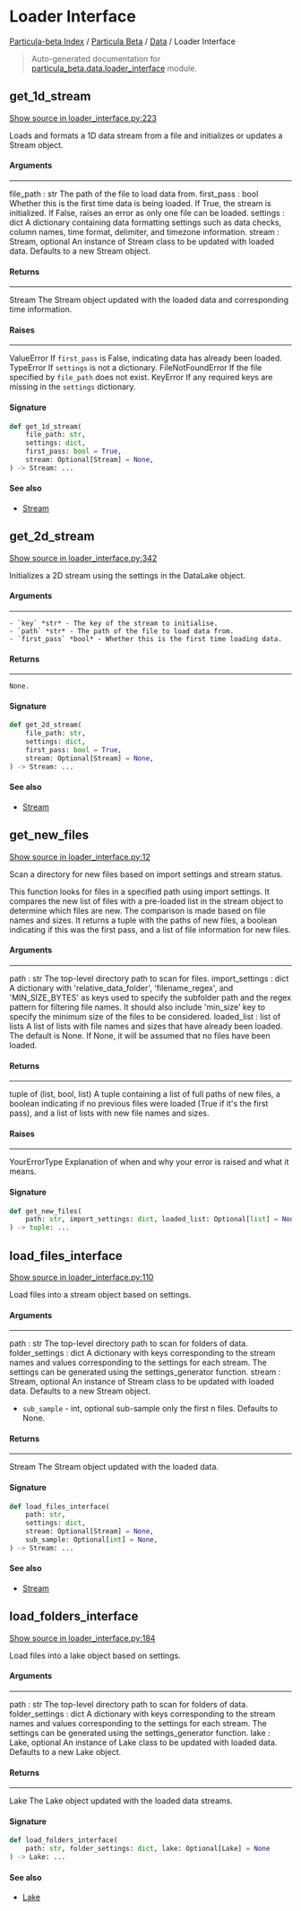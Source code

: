 # Loader Interface

[Particula-beta Index](../../README.md#particula-beta-index) / [Particula Beta](../index.md#particula-beta) / [Data](./index.md#data) / Loader Interface

> Auto-generated documentation for [particula_beta.data.loader_interface](https://github.com/uncscode/particula-beta/blob/main/particula_beta/data/loader_interface.py) module.

## get_1d_stream

[Show source in loader_interface.py:223](https://github.com/uncscode/particula-beta/blob/main/particula_beta/data/loader_interface.py#L223)

Loads and formats a 1D data stream from a file and initializes or updates
a Stream object.

#### Arguments

----------
file_path : str
    The path of the file to load data from.
first_pass : bool
    Whether this is the first time data is being loaded. If True, the
    stream is initialized.
    If False, raises an error as only one file can be loaded.
settings : dict
    A dictionary containing data formatting settings such as data checks,
    column names,
    time format, delimiter, and timezone information.
stream : Stream, optional
    An instance of Stream class to be updated with loaded data. Defaults
    to a new Stream object.

#### Returns

-------
Stream
    The Stream object updated with the loaded data and corresponding time
    information.

#### Raises

------
ValueError
    If `first_pass` is False, indicating data has already been loaded.
TypeError
    If `settings` is not a dictionary.
FileNotFoundError
    If the file specified by `file_path` does not exist.
KeyError
    If any required keys are missing in the `settings` dictionary.

#### Signature

```python
def get_1d_stream(
    file_path: str,
    settings: dict,
    first_pass: bool = True,
    stream: Optional[Stream] = None,
) -> Stream: ...
```

#### See also

- [Stream](./stream.md#stream)



## get_2d_stream

[Show source in loader_interface.py:342](https://github.com/uncscode/particula-beta/blob/main/particula_beta/data/loader_interface.py#L342)

Initializes a 2D stream using the settings in the DataLake object.

#### Arguments

----------
    - `key` *str* - The key of the stream to initialise.
    - `path` *str* - The path of the file to load data from.
    - `first_pass` *bool* - Whether this is the first time loading data.

#### Returns

----------
    None.

#### Signature

```python
def get_2d_stream(
    file_path: str,
    settings: dict,
    first_pass: bool = True,
    stream: Optional[Stream] = None,
) -> Stream: ...
```

#### See also

- [Stream](./stream.md#stream)



## get_new_files

[Show source in loader_interface.py:12](https://github.com/uncscode/particula-beta/blob/main/particula_beta/data/loader_interface.py#L12)

Scan a directory for new files based on import settings and stream status.

This function looks for files in a specified path using import settings.
It compares the new list of files with a pre-loaded list in the stream
object to determine which files are new. The comparison is made based on
file names and sizes. It returns a tuple with the paths of new files, a
boolean indicating if this was the first pass, and a list of file
information for new files.

#### Arguments

----------
path : str
    The top-level directory path to scan for files.
import_settings : dict
    A dictionary with 'relative_data_folder', 'filename_regex',
    and 'MIN_SIZE_BYTES' as keys
    used to specify the subfolder path and the regex pattern for filtering
    file names. It should also include 'min_size' key to specify the
    minimum size of the files to be considered.
loaded_list : list of lists
    A list of lists with file names and sizes that have already been
    loaded. The default is None. If None, it will be assumed that no
    files have been loaded.

#### Returns

-------
tuple of (list, bool, list)
    A tuple containing a list of full paths of new files, a boolean
    indicating if no previous files were loaded (True if it's the first
    pass), and a list of lists with new file names and sizes.

#### Raises

------
YourErrorType
    Explanation of when and why your error is raised and what it means.

#### Signature

```python
def get_new_files(
    path: str, import_settings: dict, loaded_list: Optional[list] = None
) -> tuple: ...
```



## load_files_interface

[Show source in loader_interface.py:110](https://github.com/uncscode/particula-beta/blob/main/particula_beta/data/loader_interface.py#L110)

Load files into a stream object based on settings.

#### Arguments

----------
path : str
    The top-level directory path to scan for folders of data.
folder_settings : dict
    A dictionary with keys corresponding to the stream names and values
    corresponding to the settings for each stream. The settings can
    be generated using the settings_generator function.
stream : Stream, optional
    An instance of Stream class to be updated with loaded data. Defaults
    to a new Stream object.
- `sub_sample` - int, optional
    sub-sample only the first n files. Defaults to None.

#### Returns

-------
Stream
    The Stream object updated with the loaded data.

#### Signature

```python
def load_files_interface(
    path: str,
    settings: dict,
    stream: Optional[Stream] = None,
    sub_sample: Optional[int] = None,
) -> Stream: ...
```

#### See also

- [Stream](./stream.md#stream)



## load_folders_interface

[Show source in loader_interface.py:184](https://github.com/uncscode/particula-beta/blob/main/particula_beta/data/loader_interface.py#L184)

Load files into a lake object based on settings.

#### Arguments

----------
path : str
    The top-level directory path to scan for folders of data.
folder_settings : dict
    A dictionary with keys corresponding to the stream names and values
    corresponding to the settings for each stream. The settings can
    be generated using the settings_generator function.
lake : Lake, optional
    An instance of Lake class to be updated with loaded data. Defaults
    to a new Lake object.

#### Returns

-------
Lake
    The Lake object updated with the loaded data streams.

#### Signature

```python
def load_folders_interface(
    path: str, folder_settings: dict, lake: Optional[Lake] = None
) -> Lake: ...
```

#### See also

- [Lake](./lake.md#lake)
